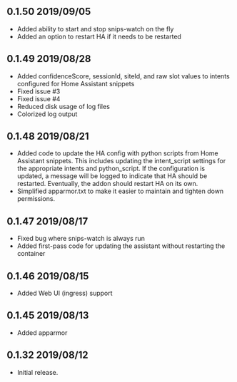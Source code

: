 ## 0.1.50 2019/09/05
- Added ability to start and stop snips-watch on the fly
- Added an option to restart HA if it needs to be restarted

## 0.1.49 2019/08/28
- Added confidenceScore, sessionId, siteId, and raw slot values to intents configured for Home Assistant snippets
- Fixed issue #3
- Fixed issue #4
- Reduced disk usage of log files
- Colorized log output

## 0.1.48 2019/08/21
- Added code to update the HA config with python scripts from Home Assistant snippets.  This includes updating the intent_script settings for the appropriate intents and python_script.  If the configuration is updated, a message will be logged to indicate that HA should be restarted.  Eventually, the addon should restart HA on its own.
- Simplified apparmor.txt to make it easier to maintain and tighten down permissions.

## 0.1.47 2019/08/17
- Fixed bug where snips-watch is always run
- Added first-pass code for updating the assistant without restarting the container

## 0.1.46 2019/08/15
- Added Web UI (ingress) support

## 0.1.45 2019/08/13
- Added apparmor

## 0.1.32 2019/08/12
- Initial release.
